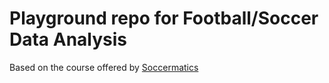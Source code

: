 # Playground repo for Football/Soccer Data Analysis
Based on the course offered by [Soccermatics](https://soccermatics.readthedocs.io/en/latest/#contents)